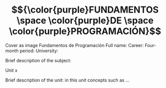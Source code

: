 # $${\color{purple}FUNDAMENTOS \space \color{purple}DE \space \color{purple}PROGRAMACIÓN}$$

	


Cover as image
Fundamentos de Programación
Full name:
Career:
Four-month period:
University:

Brief description of the subject:

Unit x

Brief description of the unit: in this unit concepts such as ...

